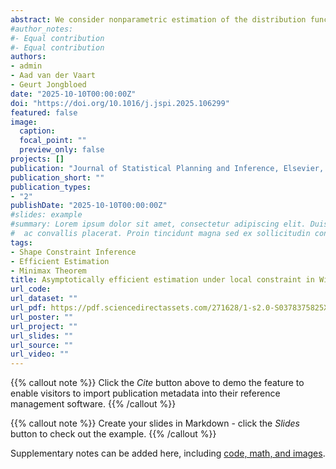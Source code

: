 ```yaml
---
abstract: We consider nonparametric estimation of the distribution function F of squared sphere radii in the classical Wicksell problem. Under smoothness conditions on F in a neighborhood of x, in Gili, Jongbloed and van der Vaart (2024) it is shown that the Isotonic Inverse Estimator (IIE) is asymptotically efficient and attains rate of convergence √n/√logn. If F is constant on an interval containing x, the optimal rate of convergence increases to √n and the IIE attains this rate adaptively, i.e. without explicitly using the knowledge of local constancy. However, in this case, the asymptotic distribution is not normal. In this paper, we introduce three informed projection-type estimators of F, which use knowledge on the interval of constancy and show these are all asymptotically equivalent and normal. Furthermore, we establish a local asymptotic minimax lower bound in this setting, proving that the three informed estimators are asymptotically efficient and a convolution result showing that the IIE is not efficient. We also derive the asymptotic distribution of the difference of the IIE with the efficient estimators, demonstrating that the IIE is not asymptotically equivalent to the informed estimators. Through a simulation study, we provide evidence that the performance of the IIE closely resembles that of its competitors.
#author_notes:
#- Equal contribution
#- Equal contribution
authors:
- admin
- Aad van der Vaart
- Geurt Jongbloed
date: "2025-10-10T00:00:00Z"
doi: "https://doi.org/10.1016/j.jspi.2025.106299"
featured: false
image:
  caption: 
  focal_point: ""
  preview_only: false
projects: []
publication: "Journal of Statistical Planning and Inference, Elsevier, 240-106299"
publication_short: ""
publication_types:
- "2"
publishDate: "2025-10-10T00:00:00Z"
#slides: example
#summary: Lorem ipsum dolor sit amet, consectetur adipiscing elit. Duis posuere tellus
#  ac convallis placerat. Proin tincidunt magna sed ex sollicitudin condimentum.
tags:
- Shape Constraint Inference
- Efficient Estimation
- Minimax Theorem
title: Asymptotically efficient estimation under local constraint in Wicksell's problem
url_code: 
url_dataset: ""
url_pdf: https://pdf.sciencedirectassets.com/271628/1-s2.0-S0378375825X00033/1-s2.0-S0378375825000370/main.pdf?X-Amz-Security-Token=IQoJb3JpZ2luX2VjEEEaCXVzLWVhc3QtMSJHMEUCIQDDM4dR%2BsC4abroJgKgGBvSzwZXBwqO8N06wY77paSl5AIgHcS4sorNCXfrkA2QG4ik73tLtbEwcKtje9O5LzaNYD8quwUIuv%2F%2F%2F%2F%2F%2F%2F%2F%2F%2FARAFGgwwNTkwMDM1NDY4NjUiDLZ6ylBsZpYj5SD%2F%2FyqPBaGumM0euGIaqwBy3VRBxBipjlwDAjUUM7qvKC1iwPvRSO5tKJR4dQXPuofyJvinNOiPS7enqFC9ToaBEiW2t0X%2FEEpIXzf3XLp3A3aHBlW1oLlz6YLzNJKz1%2FOHFhFO0hrX0Fo1G%2FTINA289NsCGOjpZvDFpa3bs1tptdgF891VbAK2QOersh9SinUHiVCQCTOKgSmbCBBa604mJGcfb5m8%2FfwYHhRtL2aWyC5DayPQvjbPuP8KhgaaRsCosvCkx3KLuhkMJi4eNVyvYlqx32BlAEpY%2FtbYwW4AKm%2FwqZ214ClQjKic9ojFy%2FbP%2B2s%2BPdI%2B%2FPiml4QiIH5gWKEXpeu6ylCy49Ti5BUOoFY%2BzjhXuf1zBJmjUWs8LUuun9o953puolJkOKh7hA4NMcDkxLGwvMP27imejwnORlLqvUlN6YU6Y3XWEzkF%2F6tdcdRvFwhB0E42MxQyz%2F7PV8iVZxGDb0hZ21SSQcozza8KDLiKfQ7vj9VyNLTNhQo%2F%2BbxhnBNNZvvzfLDWtZ5mFrQzmS90vHGqaN5h7TyNOCIvh7UMDGgMLkB2rlKYoOs1AbvOJaDJl77Lqzlii77w7f5Wlu%2F8RZy%2F0%2B2FY5oA0NrQRpGUgiwuwOHlEmwmDRB1K6Yu%2B5OlxnLSV89wMmf%2FLj0Tx5FqtZurK4rd3BwUVzsClNYd7tuCLWrRG493IJsObMDC0HprrDheuN4xXCnn7ybrXsoMPNVOoaV2a0AuuXVHCWRVo%2FGh8p0CNfOX%2FhqsZquCgCjP3n3IvVjlXmdICGAZadDeCo8AmcZRJPM3xOI1cGoIiRx%2F%2FzOvbkE0KCRnQ90kM8evOj3QVgvcFfX7l92ASIbyTn1lfLfsROM8381gtTEwkI%2BvxgY6sQF8ndbEWyqQNTQJikT9QVd6iVZUd2OhlF3L%2BWbTnHQtyvSDp86rufyS2CE2WidjmBZgTDYcvQyBk%2BzvZiYQiUJa18tT1MgN8uveb9UqsKQYUar0k3P%2B04uVqzaBC%2Br4Ly9vm3QrrwTyIfCNZJEddzZl8TmWuA37Jt6izaQDsh5x2ceGancFevKGtBkLv5crGZgxHTjgw7%2B8n%2F6ulHvjZt1Huu%2BsRnesuyYgFJjxBieXCCU%3D&X-Amz-Algorithm=AWS4-HMAC-SHA256&X-Amz-Date=20250918T091813Z&X-Amz-SignedHeaders=host&X-Amz-Expires=300&X-Amz-Credential=ASIAQ3PHCVTY4CYOOUKG%2F20250918%2Fus-east-1%2Fs3%2Faws4_request&X-Amz-Signature=7042111bea62f4b45c18c48a90d9629331b67957f6ee8f3ff0c0877407661e5a&hash=09adebde42cf338519af51c6ce544811439b955715e9af41dd06e38119edb7f9&host=68042c943591013ac2b2430a89b270f6af2c76d8dfd086a07176afe7c76c2c61&pii=S0378375825000370&tid=spdf-808d3c9b-e14f-427a-9dca-50dfbd6b1a10&sid=1bc4edc264d2c5431928dc3443c177d3800dgxrqb&type=client&tsoh=d3d3LnNjaWVuY2VkaXJlY3QuY29t&rh=d3d3LnNjaWVuY2VkaXJlY3QuY29t&ua=140e5d5955050c5f515c&rr=980fc1337e760bbd&cc=nl
url_poster: ""
url_project: ""
url_slides: ""
url_source: ""
url_video: ""
---
```


{{% callout note %}}
Click the *Cite* button above to demo the feature to enable visitors to import publication metadata into their reference management software.
{{% /callout %}}

{{% callout note %}}
Create your slides in Markdown - click the *Slides* button to check out the example.
{{% /callout %}}

Supplementary notes can be added here, including [code, math, and images](https://wowchemy.com/docs/writing-markdown-latex/).

